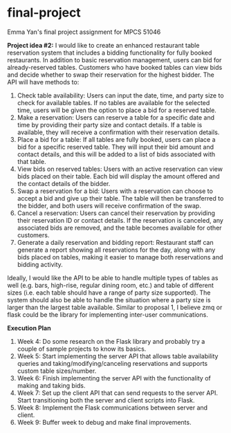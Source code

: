 # final-project
Emma Yan's final project assignment for MPCS 51046

**Project idea #2:**
I would like to create an enhanced restaurant table reservation system that includes a bidding functionality for fully booked restaurants. In addition to basic reservation management, users can bid for already-reserved tables. Customers who have booked tables can view bids and decide whether to swap their reservation for the highest bidder. The API will have methods to:

1. Check table availability: Users can input the date, time, and party size to check for available tables. If no tables are available for the selected time, users will be given the option to place a bid for a reserved table.
2. Make a reservation: Users can reserve a table for a specific date and time by providing their party size and contact details. If a table is available, they will receive a confirmation with their reservation details.
3. Place a bid for a table: If all tables are fully booked, users can place a bid for a specific reserved table. They will input their bid amount and contact details, and this will be added to a list of bids associated with that table.
4. View bids on reserved tables: Users with an active reservation can view bids placed on their table. Each bid will display the amount offered and the contact details of the bidder.
5. Swap a reservation for a bid: Users with a reservation can choose to accept a bid and give up their table. The table will then be transferred to the bidder, and both users will receive confirmation of the swap.
6. Cancel a reservation: Users can cancel their reservation by providing their reservation ID or contact details. If the reservation is canceled, any associated bids are removed, and the table becomes available for other customers.
7. Generate a daily reservation and bidding report: Restaurant staff can generate a report showing all reservations for the day, along with any bids placed on tables, making it easier to manage both reservations and bidding activity.

Ideally, I would like the API to be able to handle multiple types of tables as well (e.g. bars, high-rise, regular dining room, etc.) and table of different sizes (i.e. each table should have a range of party size supported). The system should also be able to handle the situation where a party size is larger than the largest table available. Similar to proposal 1, I believe zmq or flask could be the library for implementing inter-user communications.



**Execution Plan**

1. Week 4: Do some research on the Flask library and probably try a couple of sample projects to know its basics.
2. Week 5: Start implementing the server API that allows table availability queries and taking/modifying/canceling reservations and supports custom table sizes/number.
3. Week 6: Finish implementing the server API with the functionality of making and taking bids.
4. Week 7: Set up the client API that can send requests to the server API. Start transitioning both the server and client scripts into Flask.
5. Week 8: Implement the Flask communications between server and client.
6. Week 9: Buffer week to debug and make final improvements.
